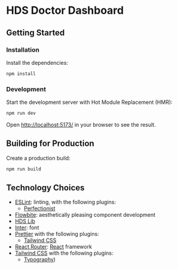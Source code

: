 # HDS Doctor Dashboard

## Getting Started

### Installation

Install the dependencies:

```bash
npm install
```

### Development

Start the development server with Hot Module Replacement (HMR):

```bash
npm run dev
```

Open [http://localhost:5173/](http://localhost:5173/) in your browser to see the result.

## Building for Production

Create a production build:

```bash
npm run build
```

## Technology Choices

- [ESLint](https://eslint.org/): linting, with the following plugins:
  - [Perfectionist](https://perfectionist.dev/)
- [Flowbite](https://flowbite.com/): aesthetically pleasing component development
- [HDS Lib](https://github.com/healthdatasafe/hds-lib-js)
- [Inter](https://fonts.google.com/specimen/Inter): font
- [Prettier](https://prettier.io/) with the following plugins:
  - [Tailwind CSS](https://tailwindcss.com/blog/automatic-class-sorting-with-prettier)
- [React Router](https://reactrouter.com/): [React](https://react.dev/) framework
- [Tailwind CSS](https://tailwindcss.com/) with the following plugins:
  - [Typography](https://github.com/tailwindlabs/tailwindcss-typography))
